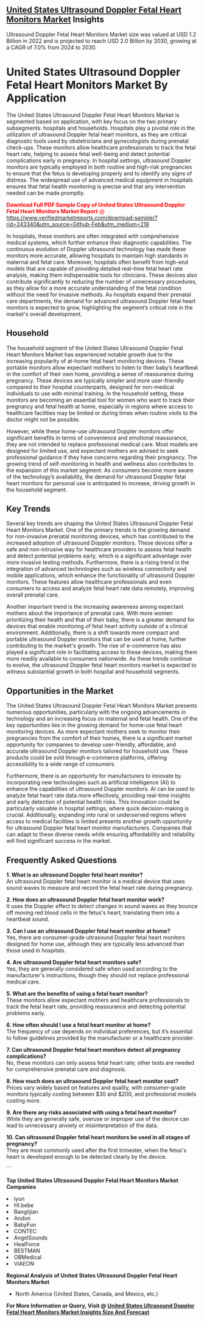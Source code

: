 <h2><a href="https://www.verifiedmarketreports.com/download-sample/?rid=243340&amp;utm_source=Github-Feb&amp;utm_medium=218" target="_blank">United States Ultrasound Doppler Fetal Heart Monitors Market</a> Insights</h2><p>Ultrasound Doppler Fetal Heart Monitors Market size was valued at USD 1.2 Billion in 2022 and is projected to reach USD 2.0 Billion by 2030, growing at a CAGR of 7.0% from 2024 to 2030.</p><p> <h1>United States Ultrasound Doppler Fetal Heart Monitors Market By Application</h1> <p>The United States Ultrasound Doppler Fetal Heart Monitors Market is segmented based on application, with key focus on the two primary subsegments: hospitals and households. Hospitals play a pivotal role in the utilization of ultrasound Doppler fetal heart monitors, as they are critical diagnostic tools used by obstetricians and gynecologists during prenatal check-ups. These monitors allow healthcare professionals to track the fetal heart rate, helping to assess fetal well-being and detect potential complications early in pregnancy. In hospital settings, ultrasound Doppler monitors are typically employed in both routine and high-risk pregnancies to ensure that the fetus is developing properly and to identify any signs of distress. The widespread use of advanced medical equipment in hospitals ensures that fetal health monitoring is precise and that any intervention needed can be made promptly. <p><span class=""><span style="color: #ff0000;"><strong>Download Full PDF Sample Copy of United States Ultrasound Doppler Fetal Heart Monitors Market Report</strong> @ </span><a href="https://www.verifiedmarketreports.com/download-sample/?rid=243340&amp;utm_source=Github-Feb&amp;utm_medium=218" target="_blank">https://www.verifiedmarketreports.com/download-sample/?rid=243340&amp;utm_source=Github-Feb&amp;utm_medium=218</a></span></p></p> <p>In hospitals, these monitors are often integrated with comprehensive medical systems, which further enhance their diagnostic capabilities. The continuous evolution of Doppler ultrasound technology has made these monitors more accurate, allowing hospitals to maintain high standards in maternal and fetal care. Moreover, hospitals often benefit from high-end models that are capable of providing detailed real-time fetal heart rate analysis, making them indispensable tools for clinicians. These devices also contribute significantly to reducing the number of unnecessary procedures, as they allow for a more accurate understanding of the fetal condition without the need for invasive methods. As hospitals expand their prenatal care departments, the demand for advanced ultrasound Doppler fetal heart monitors is expected to grow, highlighting the segment’s critical role in the market's overall development.</p> <h2>Household</h2> <p>The household segment of the United States Ultrasound Doppler Fetal Heart Monitors Market has experienced notable growth due to the increasing popularity of at-home fetal heart monitoring devices. These portable monitors allow expectant mothers to listen to their baby’s heartbeat in the comfort of their own home, providing a sense of reassurance during pregnancy. These devices are typically simpler and more user-friendly compared to their hospital counterparts, designed for non-medical individuals to use with minimal training. In the household setting, these monitors are becoming an essential tool for women who want to track their pregnancy and fetal health at home, especially in regions where access to healthcare facilities may be limited or during times when routine visits to the doctor might not be possible. <p>However, while these home-use ultrasound Doppler monitors offer significant benefits in terms of convenience and emotional reassurance, they are not intended to replace professional medical care. Most models are designed for limited use, and expectant mothers are advised to seek professional guidance if they have concerns regarding their pregnancy. The growing trend of self-monitoring in health and wellness also contributes to the expansion of this market segment. As consumers become more aware of the technology’s availability, the demand for ultrasound Doppler fetal heart monitors for personal use is anticipated to increase, driving growth in the household segment.</p> <h2>Key Trends</h2> <p>Several key trends are shaping the United States Ultrasound Doppler Fetal Heart Monitors Market. One of the primary trends is the growing demand for non-invasive prenatal monitoring devices, which has contributed to the increased adoption of ultrasound Doppler monitors. These devices offer a safe and non-intrusive way for healthcare providers to assess fetal health and detect potential problems early, which is a significant advantage over more invasive testing methods. Furthermore, there is a rising trend in the integration of advanced technologies such as wireless connectivity and mobile applications, which enhance the functionality of ultrasound Doppler monitors. These features allow healthcare professionals and even consumers to access and analyze fetal heart rate data remotely, improving overall prenatal care. <p>Another important trend is the increasing awareness among expectant mothers about the importance of prenatal care. With more women prioritizing their health and that of their baby, there is a greater demand for devices that enable monitoring of fetal heart activity outside of a clinical environment. Additionally, there is a shift towards more compact and portable ultrasound Doppler monitors that can be used at home, further contributing to the market's growth. The rise of e-commerce has also played a significant role in facilitating access to these devices, making them more readily available to consumers nationwide. As these trends continue to evolve, the ultrasound Doppler fetal heart monitors market is expected to witness substantial growth in both hospital and household segments.</p> <h2>Opportunities in the Market</h2> <p>The United States Ultrasound Doppler Fetal Heart Monitors Market presents numerous opportunities, particularly with the ongoing advancements in technology and an increasing focus on maternal and fetal health. One of the key opportunities lies in the growing demand for home-use fetal heart monitoring devices. As more expectant mothers seek to monitor their pregnancies from the comfort of their homes, there is a significant market opportunity for companies to develop user-friendly, affordable, and accurate ultrasound Doppler monitors tailored for household use. These products could be sold through e-commerce platforms, offering accessibility to a wide range of consumers. <p>Furthermore, there is an opportunity for manufacturers to innovate by incorporating new technologies such as artificial intelligence (AI) to enhance the capabilities of ultrasound Doppler monitors. AI can be used to analyze fetal heart rate data more effectively, providing real-time insights and early detection of potential health risks. This innovation could be particularly valuable in hospital settings, where quick decision-making is crucial. Additionally, expanding into rural or underserved regions where access to medical facilities is limited presents another growth opportunity for ultrasound Doppler fetal heart monitor manufacturers. Companies that can adapt to these diverse needs while ensuring affordability and reliability will find significant success in the market.</p> <h2>Frequently Asked Questions</h2> <p><strong>1. What is an ultrasound Doppler fetal heart monitor?</strong><br> An ultrasound Doppler fetal heart monitor is a medical device that uses sound waves to measure and record the fetal heart rate during pregnancy.</p> <p><strong>2. How does an ultrasound Doppler fetal heart monitor work?</strong><br> It uses the Doppler effect to detect changes in sound waves as they bounce off moving red blood cells in the fetus's heart, translating them into a heartbeat sound.</p> <p><strong>3. Can I use an ultrasound Doppler fetal heart monitor at home?</strong><br> Yes, there are consumer-grade ultrasound Doppler fetal heart monitors designed for home use, although they are typically less advanced than those used in hospitals.</p> <p><strong>4. Are ultrasound Doppler fetal heart monitors safe?</strong><br> Yes, they are generally considered safe when used according to the manufacturer's instructions, though they should not replace professional medical care.</p> <p><strong>5. What are the benefits of using a fetal heart monitor?</strong><br> These monitors allow expectant mothers and healthcare professionals to track the fetal heart rate, providing reassurance and detecting potential problems early.</p> <p><strong>6. How often should I use a fetal heart monitor at home?</strong><br> The frequency of use depends on individual preferences, but it’s essential to follow guidelines provided by the manufacturer or a healthcare provider.</p> <p><strong>7. Can ultrasound Doppler fetal heart monitors detect all pregnancy complications?</strong><br> No, these monitors can only assess fetal heart rate; other tests are needed for comprehensive prenatal care and diagnosis.</p> <p><strong>8. How much does an ultrasound Doppler fetal heart monitor cost?</strong><br> Prices vary widely based on features and quality, with consumer-grade monitors typically costing between $30 and $200, and professional models costing more.</p> <p><strong>9. Are there any risks associated with using a fetal heart monitor?</strong><br> While they are generally safe, overuse or improper use of the device can lead to unnecessary anxiety or misinterpretation of the data.</p> <p><strong>10. Can ultrasound Doppler fetal heart monitors be used in all stages of pregnancy?</strong><br> They are most commonly used after the first trimester, when the fetus's heart is developed enough to be detected clearly by the device.</p> ```</p><p><strong>Top United States Ultrasound Doppler Fetal Heart Monitors Market Companies</strong></p><div data-test-id=""><p><li>iyun</li><li> HI.bebe</li><li> Banglijian</li><li> Andon</li><li> BabyFun</li><li> CONTEC</li><li> AngelSounds</li><li> HealForce</li><li> BESTMAN</li><li> OBMedical</li><li> VIAEON</li></p><div><strong>Regional Analysis of&nbsp;United States Ultrasound Doppler Fetal Heart Monitors Market</strong></div><ul><li dir="ltr"><p dir="ltr">North America&nbsp;(United States, Canada, and Mexico, etc.)</p></li></ul><p><strong>For More Information or Query, Visit @&nbsp;</strong><strong><a href="https://www.verifiedmarketreports.com/product/ultrasound-doppler-fetal-heart-monitors-market/?utm_source=Github-Feb&amp;utm_medium=218" target="_blank">United States Ultrasound Doppler Fetal Heart Monitors Market Insights Size And Forecast</a></strong></p></div>
